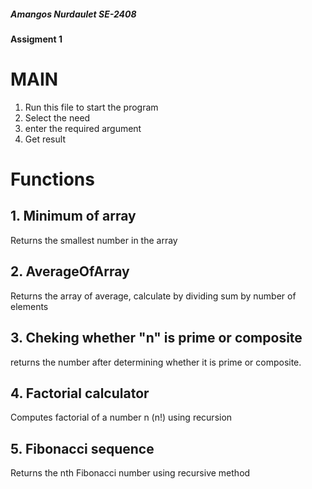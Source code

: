 ##### Amangos Nurdaulet SE-2408
#### Assigment 1
# MAIN

1. Run this file to start the program
2. Select the need
3. enter the required argument
4. Get result

# Functions
## 1. Minimum of array
Returns the smallest number in the array

## 2. AverageOfArray
Returns the array of average, calculate by dividing sum by number of elements

## 3. Cheking whether "n" is prime or composite
returns the number after determining whether it is prime or composite.

## 4. Factorial calculator
Computes factorial of a number n (n!) using recursion

## 5. Fibonacci sequence 
Returns the nth Fibonacci number using recursive method